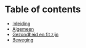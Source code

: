# Table of contents

* [Inleiding](README.md)
* [Algemeen](algemeen.md)
* [Gezondheid en fit zijn](gezondheid-en-fit-zijn.md)
* [Beweging](beweging.md)
